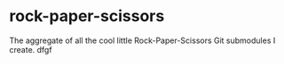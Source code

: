# rock-paper-scissors
The aggregate of all the cool little Rock-Paper-Scissors Git submodules I create.
dfgf
